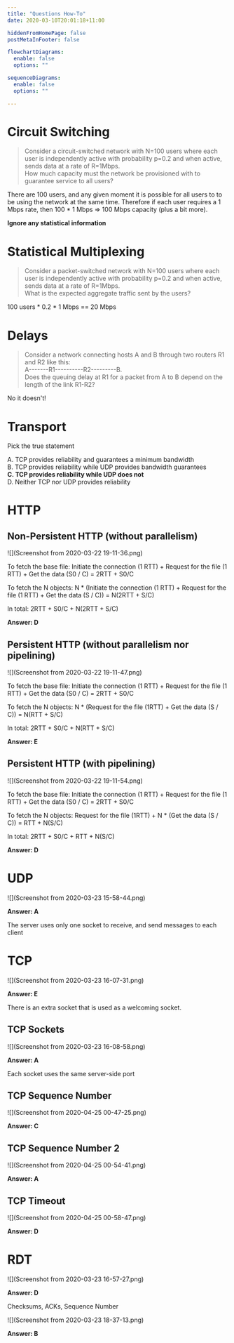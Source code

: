 ```yaml
---
title: "Questions How-To"
date: 2020-03-10T20:01:18+11:00

hiddenFromHomePage: false
postMetaInFooter: false

flowchartDiagrams:
  enable: false
  options: ""

sequenceDiagrams: 
  enable: false
  options: ""

---
```


# Circuit Switching

> Consider a circuit-switched network with N=100 users where each user is independently active with probability p=0.2 and when active, sends data at a rate of R=1Mbps.  
How much capacity must the network be provisioned with to guarantee service to all users?

There are 100 users, and any given moment it is possible for all users to to be using the network at the same time. Therefore if each user requires a 1 Mbps rate, then 100 * 1 Mbps => 100 Mbps capacity (plus a bit more).

**Ignore any statistical information**

# Statistical Multiplexing

> Consider a packet-switched network with N=100 users where each user is independently active with probability p=0.2 and when active, sends data at a rate of R=1Mbps.  
What is the expected aggregate traffic sent by the users?

100 users * 0.2 * 1 Mbps == 20 Mbps

# Delays

> Consider a network connecting hosts A and B through two routers R1 and R2 like this:  
A-------R1----------R2---------B.  
Does the queuing delay at R1 for a packet from A to B depend on the length of the link R1-R2?

No it doesn't!

# Transport

Pick the true statement

A. TCP provides reliability and guarantees a minimum bandwidth  
B. TCP provides reliability while UDP provides bandwidth guarantees  
**C. TCP provides reliability while UDP does not**  
D. Neither TCP nor UDP provides reliability  

# HTTP

## Non-Persistent HTTP (without parallelism)

![](Screenshot from 2020-03-22 19-11-36.png)

To fetch the base file: Initiate the connection (1 RTT) + Request for the file (1 RTT) + Get the data (S0 / C) = 2RTT + S0/C

To fetch the N objects: N * (Initiate the connection (1 RTT) + Request for the file (1 RTT) + Get the data (S / C)) = N(2RTT + S/C)

In total: 2RTT + S0/C + N(2RTT + S/C)  

**Answer: D**

## Persistent HTTP (without parallelism nor pipelining)

![](Screenshot from 2020-03-22 19-11-47.png)

To fetch the base file: Initiate the connection (1 RTT) + Request for the file (1 RTT) + Get the data (S0 / C) = 2RTT + S0/C

To fetch the N objects: N * (Request for the file (1RTT) + Get the data (S / C)) = N(RTT + S/C)

In total: 2RTT + S0/C + N(RTT + S/C)

**Answer: E**

## Persistent HTTP (with pipelining)

![](Screenshot from 2020-03-22 19-11-54.png)

To fetch the base file: Initiate the connection (1 RTT) + Request for the file (1 RTT) + Get the data (S0 / C) = 2RTT + S0/C

To fetch the N objects: Request for the file (1RTT) + N * (Get the data (S / C)) = RTT + N(S/C)

In total: 2RTT + S0/C + RTT + N(S/C)

**Answer: D**


# UDP

![](Screenshot from 2020-03-23 15-58-44.png)

**Answer: A**  

The server uses only one socket to receive, and send messages to each client

# TCP

![](Screenshot from 2020-03-23 16-07-31.png)

**Answer: E**

There is an extra socket that is used as a welcoming socket.

## TCP Sockets

![](Screenshot from 2020-03-23 16-08-58.png)

**Answer: A**

Each socket uses the same server-side port

## TCP Sequence Number

![](Screenshot from 2020-04-25 00-47-25.png)

**Answer: C**


## TCP Sequence Number 2

![](Screenshot from 2020-04-25 00-54-41.png)

**Answer: A**

## TCP Timeout

![](Screenshot from 2020-04-25 00-58-47.png)

**Answer: D**

# RDT

![](Screenshot from 2020-03-23 16-57-27.png)

**Answer: D**

Checksums, ACKs, Sequence Number

![](Screenshot from 2020-03-23 18-37-13.png)

**Answer: B**